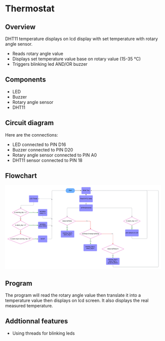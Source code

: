 # Thermostat 

## Overview

DHT11 temperature displays on lcd display with set temperature with rotary angle sensor.

- Reads rotary angle value
- Displays set temperature value base on rotary value (15-35 °C)
- Triggers blinking led AND/OR buzzer  

## Components

- LED
- Buzzer
- Rotary angle sensor
- DHT11

## Circuit diagram 

Here are the connections:

- LED connected to PIN D16
- Buzzer connected to PIN D20
- Rotary angle sensor connected to PIN A0
- DHT11 sensor connected to PIN 18

## Flowchart

![alt text](flowchart.png)

## Program

The program will read the rotary angle value then translate it into a temperature value then displays on lcd screen. It also displays the real measured temperature. 

## Addtionnal features

- Using threads for blinking leds